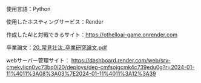 使用言語：Python

使用したホスティングサービス：Render

作成したAIと対戦できるサイト：https://othelloai-game.onrender.com

卒業論文：[20_常見壮汰_卒業研究論文.pdf](https://github.com/user-attachments/files/18432944/20_._.pdf)

webサーバー管理サイト：
https://dashboard.render.com/web/srv-cmekvlicn0vc73bq0i20/deploys/dep-cmfsojgcmk4c739edu0g?r=2024-01-11%4011%3A08%3A03%7E2024-01-11%4011%3A12%3A39
